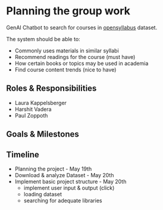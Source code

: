 # Planning the group work

GenAI Chatbot to search for courses in [opensyllabus](https://www.opensyllabus.org/) dataset.

The system should be able to:

- Commonly uses materials in similar syllabi
- Recommend readings for the course (must have)
- How certain books or topics may be used in academia
- Find course content trends (nice to have)

## Roles & Responsibilities

- Laura Kappelsberger
- Harshit Vadera
- Paul Zoppoth

## Goals & Milestones



## Timeline

- Planning the project - May 19th
- Download & analyze Dataset - May 20th
- Implement basic project structure - May 20th
  - implement user input & output (click)
  - loading dataset
  - searching for adequate libraries 

